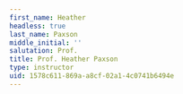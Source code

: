 ```yaml
---
first_name: Heather
headless: true
last_name: Paxson
middle_initial: ''
salutation: Prof.
title: Prof. Heather Paxson
type: instructor
uid: 1578c611-869a-a8cf-02a1-4c0741b6494e
---
```

